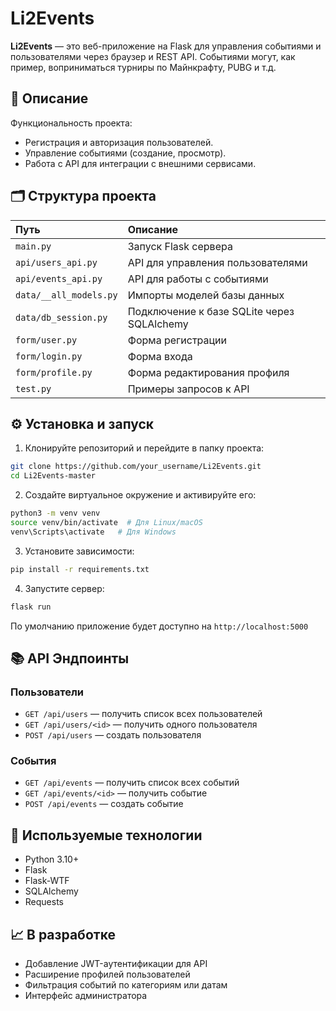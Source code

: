 
# Li2Events

**Li2Events** — это веб-приложение на Flask для управления событиями и пользователями через браузер и REST API. Cобытиями могут, как пример, воприниматься турниры по Майнкрафту, PUBG и т.д.

## 🚀 Описание

Функциональность проекта:
- Регистрация и авторизация пользователей.
- Управление событиями (создание, просмотр).
- Работа с API для интеграции с внешними сервисами.

## 🗂 Структура проекта

| Путь | Описание |
|:-----|:---------|
| `main.py` | Запуск Flask сервера |
| `api/users_api.py` | API для управления пользователями |
| `api/events_api.py` | API для работы с событиями |
| `data/__all_models.py` | Импорты моделей базы данных |
| `data/db_session.py` | Подключение к базе SQLite через SQLAlchemy |
| `form/user.py` | Форма регистрации |
| `form/login.py` | Форма входа |
| `form/profile.py` | Форма редактирования профиля |
| `test.py` | Примеры запросов к API |

## ⚙️ Установка и запуск

1. Клонируйте репозиторий и перейдите в папку проекта:

```bash
git clone https://github.com/your_username/Li2Events.git
cd Li2Events-master
```

2. Создайте виртуальное окружение и активируйте его:

```bash
python3 -m venv venv
source venv/bin/activate  # Для Linux/macOS
venv\Scripts\activate   # Для Windows
```

3. Установите зависимости:

```bash
pip install -r requirements.txt
```

4. Запустите сервер:

```bash
flask run
```

По умолчанию приложение будет доступно на `http://localhost:5000`

## 📚 API Эндпоинты

### Пользователи
- `GET /api/users` — получить список всех пользователей
- `GET /api/users/<id>` — получить одного пользователя
- `POST /api/users` — создать пользователя

### События
- `GET /api/events` — получить список всех событий
- `GET /api/events/<id>` — получить событие
- `POST /api/events` — создать событие

## 🧩 Используемые технологии

- Python 3.10+
- Flask
- Flask-WTF
- SQLAlchemy
- Requests

## 📈 В разработке

- Добавление JWT-аутентификации для API
- Расширение профилей пользователей
- Фильтрация событий по категориям или датам
- Интерфейс администратора

